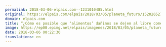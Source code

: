```yaml
---
permalink: 2018-03-06-elpais.com--1231010485.html
original: https://elpais.com/elpais/2018/03/05/planeta_futuro/1520265275_535020.html#?ref=rss&format=simple&link=link
domain: elpais.com
title: “¿Cómo es posible que ‘alimentos’ dañinos se dejen al libre comercio?”
image: https://ep00.epimg.net/elpais/imagenes/2018/03/05/planeta_futuro/1520265275_535020_1520265776_rrss_normal.jpg
date: 2018-03-06 00:22:30
translations: en
---
```


